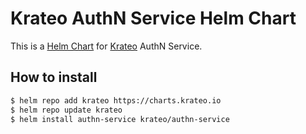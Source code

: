 # Krateo AuthN Service Helm Chart

This is a [Helm Chart](https://helm.sh/docs/topics/charts/) for [Krateo](https://github.com/krateoplatformops/) AuthN Service.


## How to install

```sh
$ helm repo add krateo https://charts.krateo.io
$ helm repo update krateo
$ helm install authn-service krateo/authn-service 
```

